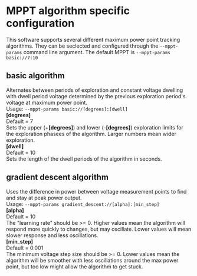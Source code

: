 # MPPT algorithm specific configuration
This software supports several different maximum power point tracking algorithms. They can be seclected and configured through the `--mppt-params` command line argument. The default MPPT is `--mppt-params basic://7:10`  
## basic algorithm
Alternates between periods of exploration and constant voltage dwelling with dwell period voltage determined by the previous exploration period's voltage at maximum power point.  
Usage: `--mppt-params basic://[degrees]:[dwell]`  
__[degrees]__  
Default = 7   
Sets the upper (+__[degrees]__) and lower (-__[degrees]__) exploration limits for the exploration phasees of the algorithm. Larger numbers mean wider exploration.  
__[dwell]__  
Default = 10  
Sets the length of the dwell periods of the algorithm in seconds.

## gradient descent algorithm
Uses the difference in power between voltage measurement points to find and stay at peak power output.  
Usage: `--mppt-params gradient_descent://[alpha]:[min_step]`  
__[alpha]__  
Default = 10  
The "learning rate" should be >= 0. Higher values mean the algorithm will respond more quickly to changes, but may oscillate. Lower values will mean slower response and less oscillations.  
__[min_step]__  
Default = 0.001  
The minimum voltage step size should be >= 0. Lower values mean the algorithm will be smoother with less oscillations around the max power point, but too low might allow the algorithm to get stuck.
